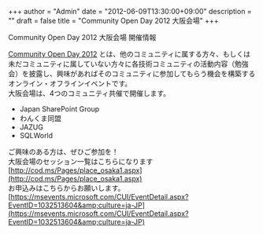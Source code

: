 +++
author = "Admin"
date = "2012-06-09T13:30:00+09:00"
description = ""
draft = false
title = "Community Open Day 2012 大阪会場"
+++


Community Open Day 2012 大阪会場 開催情報  


[Community Open Day 2012](http://cod.ms/) とは、他のコミュニティに属する方々、もしくは未だコミュニティに属していない方々に各技術コミュニティの活動内容（勉強会）を披露し、興味があればそのコミュニティに参加してもらう機会を構築するオンライン・オフラインイベントです。  
大阪会場は、4つのコミュニティ共催で開催します。

* Japan SharePoint Group
* わんくま同盟
* JAZUG
* SQLWorld

ご興味のある方は、ぜひご参加を！  
大阪会場のセッション一覧はこちらになります  
[http://cod.ms/Pages/place_osaka1.aspx](http://cod.ms/Pages/place_osaka1.aspx)  
お申込みはこちらからお願いします。  
[https://msevents.microsoft.com/CUI/EventDetail.aspx?EventID=1032513604&amp;culture=ja-JP](https://msevents.microsoft.com/CUI/EventDetail.aspx?EventID=1032513604&amp;culture=ja-JP)  